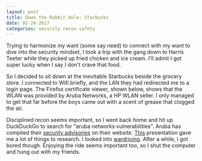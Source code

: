 ```yaml
---
layout: post
title: Down the Rabbit Hole: Starbucks
date: 02-24-2017
categories: security recon safety
---
```


Trying to harmonize my want (some say need) to connect with my want to dive into the security mindset, I took a trip with the gang down to Harris Teeter while they picked up fried chicken and ice cream. I'll admit I got super lucky when I say I don't crave that food.

So I decided to sit down at the inevitable Starbucks beside the grocery store. I connected to Wifi briefly, and the LAN they had redirected me to a login page. The Firefox certificate viewer, shown below, shows that the WLAN was provided by Aruba Networks, a HP WLAN seller. I only managed to get that far before the boys came out with a scent of grease that clogged the air.

Disciplined recon seems important, so I went back home and hit up DuckDuckGo to search for "aruba networks vulnerabilities". Aruba has compiled their [security advisories][aruba] on their website. [This][presentation] presentation gave me a lot of things to research. I looked into [wardriving][wardriving]. After a while, I got bored though. Enjoying the ride seems important too, so I shut the computer and hung out with my friends.

[aruba]:http://www.arubanetworks.com/support-services/security-bulletins/
[presentation]:http://www.willhackforsushi.com/presentations/Wireless_Threats_Practical_Exploits.pdf
[wardriving]:https://en.wikipedia.org/wiki/Wardriving
